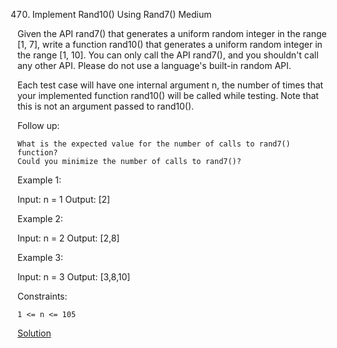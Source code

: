 470. Implement Rand10() Using Rand7()
Medium

Given the API rand7() that generates a uniform random integer in the range [1, 7], write a function rand10() that generates a uniform random integer in the range [1, 10]. You can only call the API rand7(), and you shouldn't call any other API. Please do not use a language's built-in random API.

Each test case will have one internal argument n, the number of times that your implemented function rand10() will be called while testing. Note that this is not an argument passed to rand10().

Follow up:

    What is the expected value for the number of calls to rand7() function?
    Could you minimize the number of calls to rand7()?

 

Example 1:

Input: n = 1
Output: [2]

Example 2:

Input: n = 2
Output: [2,8]

Example 3:

Input: n = 3
Output: [3,8,10]

 

Constraints:

    1 <= n <= 105

[Solution](./solution.py)
